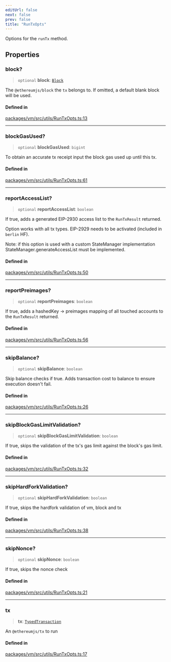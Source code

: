 ```yaml
---
editUrl: false
next: false
prev: false
title: "RunTxOpts"
---
```


Options for the `runTx` method.

## Properties

### block?

> `optional` **block**: [`Block`](/reference/tevm/block/classes/block/)

The `@ethereumjs/block` the `tx` belongs to.
If omitted, a default blank block will be used.

#### Defined in

[packages/vm/src/utils/RunTxOpts.ts:13](https://github.com/qbzzt/tevm-monorepo/blob/main/packages/vm/src/utils/RunTxOpts.ts#L13)

***

### blockGasUsed?

> `optional` **blockGasUsed**: `bigint`

To obtain an accurate tx receipt input the block gas used up until this tx.

#### Defined in

[packages/vm/src/utils/RunTxOpts.ts:61](https://github.com/qbzzt/tevm-monorepo/blob/main/packages/vm/src/utils/RunTxOpts.ts#L61)

***

### reportAccessList?

> `optional` **reportAccessList**: `boolean`

If true, adds a generated EIP-2930 access list
to the `RunTxResult` returned.

Option works with all tx types. EIP-2929 needs to
be activated (included in `berlin` HF).

Note: if this option is used with a custom StateManager implementation
StateManager.generateAccessList must be implemented.

#### Defined in

[packages/vm/src/utils/RunTxOpts.ts:50](https://github.com/qbzzt/tevm-monorepo/blob/main/packages/vm/src/utils/RunTxOpts.ts#L50)

***

### reportPreimages?

> `optional` **reportPreimages**: `boolean`

If true, adds a hashedKey -> preimages mapping of all touched accounts
to the `RunTxResult` returned.

#### Defined in

[packages/vm/src/utils/RunTxOpts.ts:56](https://github.com/qbzzt/tevm-monorepo/blob/main/packages/vm/src/utils/RunTxOpts.ts#L56)

***

### skipBalance?

> `optional` **skipBalance**: `boolean`

Skip balance checks if true. Adds transaction cost to balance to ensure execution doesn't fail.

#### Defined in

[packages/vm/src/utils/RunTxOpts.ts:26](https://github.com/qbzzt/tevm-monorepo/blob/main/packages/vm/src/utils/RunTxOpts.ts#L26)

***

### skipBlockGasLimitValidation?

> `optional` **skipBlockGasLimitValidation**: `boolean`

If true, skips the validation of the tx's gas limit
against the block's gas limit.

#### Defined in

[packages/vm/src/utils/RunTxOpts.ts:32](https://github.com/qbzzt/tevm-monorepo/blob/main/packages/vm/src/utils/RunTxOpts.ts#L32)

***

### skipHardForkValidation?

> `optional` **skipHardForkValidation**: `boolean`

If true, skips the hardfork validation of vm, block
and tx

#### Defined in

[packages/vm/src/utils/RunTxOpts.ts:38](https://github.com/qbzzt/tevm-monorepo/blob/main/packages/vm/src/utils/RunTxOpts.ts#L38)

***

### skipNonce?

> `optional` **skipNonce**: `boolean`

If true, skips the nonce check

#### Defined in

[packages/vm/src/utils/RunTxOpts.ts:21](https://github.com/qbzzt/tevm-monorepo/blob/main/packages/vm/src/utils/RunTxOpts.ts#L21)

***

### tx

> **tx**: [`TypedTransaction`](/reference/tevm/tx/type-aliases/typedtransaction/)

An `@ethereumjs/tx` to run

#### Defined in

[packages/vm/src/utils/RunTxOpts.ts:17](https://github.com/qbzzt/tevm-monorepo/blob/main/packages/vm/src/utils/RunTxOpts.ts#L17)
